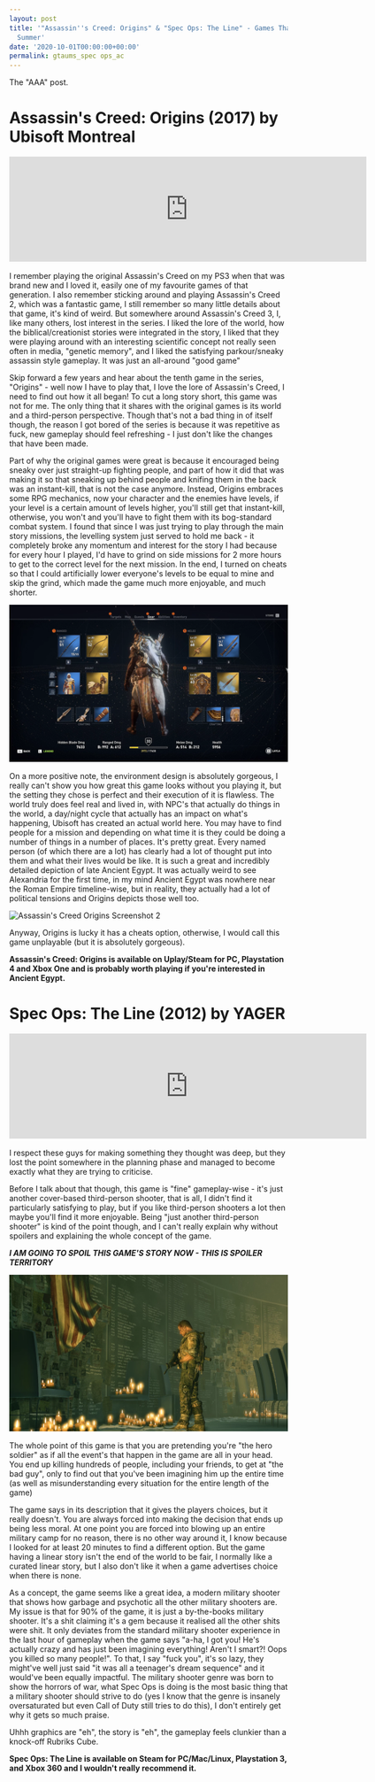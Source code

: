 ```yaml
---
layout: post
title: '"Assassin''s Creed: Origins" & "Spec Ops: The Line" - Games That Ate Up My
  Summer'
date: '2020-10-01T00:00:00+00:00'
permalink: gtaums_spec ops_ac
---
```

The "AAA" post.

# Assassin's Creed: Origins (2017) by Ubisoft Montreal

<iframe src="https://store.steampowered.com/widget/582160/215271/" frameborder="0" width="646" height="190"></iframe>

I remember playing the original Assassin's Creed on my PS3 when that was brand new and I loved it, easily one of my favourite games of that generation. I also remember sticking around and playing Assassin's Creed 2, which was a fantastic game, I still remember so many little details about that game, it's kind of weird. But somewhere around Assassin's Creed 3, I, like many others, lost interest in the series. I liked the lore of the world, how the biblical/creationist stories were integrated in the story, I liked that they were playing around with an interesting scientific concept not really seen often in media, "genetic memory", and I liked the satisfying parkour/sneaky assassin style gameplay. It was just an all-around "good game"

Skip forward a few years and hear about the tenth game in the series, "Origins" - well now I have to play that, I love the lore of Assassin's Creed, I need to find out how it all began! To cut a long story short, this game was not for me. The only thing that it shares with the original games is its world and a third-person perspective. Though that's not a bad thing in of itself though, the reason I got bored of the series is because it was repetitive as fuck, new gameplay should feel refreshing - I just don't like the changes that have been made. 

Part of why the original games were great is because it encouraged being sneaky over just straight-up fighting people, and part of how it did that was making it so that sneaking up behind people and knifing them in the back was an instant-kill, that is not the case anymore. Instead, Origins embraces some RPG mechanics, now your character and the enemies have levels, if your level is a certain amount of levels higher, you'll still get that instant-kill, otherwise, you won't and you'll have to fight them with its bog-standard combat system. I found that since I was just trying to play through the main story missions, the levelling system just served to hold me back - it completely broke any momentum and interest for the story I had because for every hour I played, I'd have to grind on side missions for 2 more hours to get to the correct level for the next mission. In the end, I turned on cheats so that I could artificially lower everyone's levels to be equal to mine and skip the grind, which made the game much more enjoyable, and much shorter.

![Assassin's Creed Origins Screenshot 1](assets/posts/gtaums_ac1.png)

On a more positive note, the environment design is absolutely gorgeous, I really can't show you how great this game looks without you playing it, but the setting they chose is perfect and their execution of it is flawless. The world truly does feel real and lived in, with NPC's that actually do things in the world, a day/night cycle that actually has an impact on what's happening, Ubisoft has created an actual world here. You may have to find people for a mission and depending on what time it is they could be doing a number of things in a number of places. It's pretty great. Every named person (of which there are a lot) has clearly had a lot of thought put into them and what their lives would be like. It is such a great and incredibly detailed depiction of late Ancient Egypt. It was actually weird to see Alexandria for the first time, in my mind Ancient Egypt was nowhere near the Roman Empire timeline-wise, but in reality, they actually had a lot of political tensions and Origins depicts those well too. 

![Assassin's Creed Origins Screenshot 2](https://cdn.mos.cms.futurecdn.net/kt3NRchRAGJJrMaquWRFPK.jpg)

Anyway, Origins is lucky it has a cheats option, otherwise, I would call this game unplayable (but it is absolutely gorgeous).

**Assassin's Creed: Origins is available on Uplay/Steam for PC, Playstation 4 and Xbox One and is probably worth playing if you're interested in Ancient Egypt.**

# Spec Ops: The Line (2012) by YAGER

<iframe src="https://store.steampowered.com/widget/50300/" frameborder="0" width="646" height="190"></iframe>

I respect these guys for making something they thought was deep, but they lost the point somewhere in the planning phase and managed to become exactly what they are trying to criticise. 

Before I talk about that though, this game is "fine" gameplay-wise - it's just another cover-based third-person shooter, that is all, I didn't find it particularly satisfying to play, but if you like third-person shooters a lot then maybe you'll find it more enjoyable. Being "just another third-person shooter" is kind of the point though, and I can't really explain why without spoilers and explaining the whole concept of the game.

***I AM GOING TO SPOIL THIS GAME'S STORY NOW - THIS IS SPOILER TERRITORY***

![Spec Ops The Line Screenshot](assets/posts/gtaums_sotl.png)

The whole point of this game is that you are pretending you're "the hero soldier" as if all the event's that happen in the game are all in your head. You end up killing hundreds of people, including your friends, to get at "the bad guy", only to find out that you've been imagining him up the entire time (as well as misunderstanding every situation for the entire length of the game)

The game says in its description that it gives the players choices, but it really doesn't. You are always forced into making the decision that ends up being less moral. At one point you are forced into blowing up an entire military camp for no reason, there is no other way around it, I know because I looked for at least 20 minutes to find a different option. But the game having a linear story isn't the end of the world to be fair, I normally like a curated linear story, but I also don't like it when a game advertises choice when there is none. 

As a concept, the game seems like a great idea, a modern military shooter that shows how garbage and psychotic all the other military shooters are. My issue is that for 90% of the game, it is just a by-the-books military shooter. It's a shit claiming it's a gem because it realised all the other shits were shit. It only deviates from the standard military shooter experience in the last hour of gameplay when the game says "a-ha, I got you! He's actually crazy and has just been imagining everything! Aren't I smart?! Oops you killed so many people!". To that, I say "fuck you", it's so lazy, they might've well just said "it was all a teenager's dream sequence" and it would've been equally impactful. The military shooter genre was born to show the horrors of war, what Spec Ops is doing is the most basic thing that a military shooter should strive to do (yes I know that the genre is insanely oversaturated but even Call of Duty still tries to do this), I don't entirely get why it gets so much praise.

Uhhh graphics are "eh", the story is "eh", the gameplay feels clunkier than a knock-off Rubriks Cube.

**Spec Ops: The Line is available on Steam for PC/Mac/Linux, Playstation 3, and Xbox 360 and I wouldn't really recommend it.**
